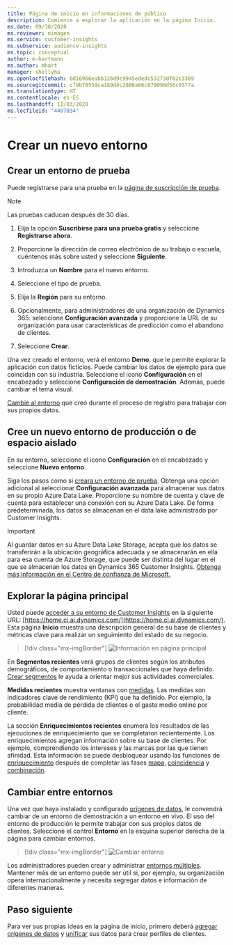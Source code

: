 ```yaml
---
title: Página de inicio en informaciones de público
description: Comience a explorar la aplicación en la página Inicio.
ms.date: 09/30/2020
ms.reviewer: nimagen
ms.service: customer-insights
ms.subservice: audience-insights
ms.topic: conceptual
author: m-hartmann
ms.author: mhart
manager: shellyha
ms.openlocfilehash: bd16966eabb126d9c9945ededc53273df02c3369
ms.sourcegitcommit: cf9b78559ca189d4c2086a66c879098d56c0377a
ms.translationtype: HT
ms.contentlocale: es-ES
ms.lasthandoff: 11/03/2020
ms.locfileid: "4407034"
---
```

# <a name="create-a-new-environment"></a>Crear un nuevo entorno

## <a name="create-a-trial-environment"></a>Crear un entorno de prueba

Puede registrarse para una prueba en la [página de suscripción de prueba](https://dynamics.microsoft.com/get-started/free-trial/?appname=customerinsights). 

> [!NOTE]
> Las pruebas caducan después de 30 días.

1. Elija la opción **Suscribirse para una prueba gratis** y seleccione **Registrarse ahora**.

1. Proporcione la dirección de correo electrónico de su trabajo o escuela, cuéntenos más sobre usted y seleccione **Siguiente**.

1. Introduzca un **Nombre** para el nuevo entorno. 

1. Seleccione el tipo de prueba.

1. Elija la **Región** para su entorno.

1. Opcionalmente, para administradores de una organización de Dynamics 365: seleccione **Configuración avanzada** y proporcione la URL de su organización para usar características de predicción como el abandono de clientes.

1. Seleccione **Crear**. 

Una vez creado el entorno, verá el entorno **Demo**, que le permite explorar la aplicación con datos ficticios. Puede cambiar los datos de ejemplo para que coincidan con su industria. Seleccione el icono **Configuración** en el encabezado y seleccione **Configuración de demostración**. Además, puede cambiar el tema visual. 

[Cambie al entorno](#change-between-environments) que creó durante el proceso de registro para trabajar con sus propios datos.

## <a name="create-a-new-production-or-sandbox-environment"></a>Cree un nuevo entorno de producción o de espacio aislado

En su entorno, seleccione el icono **Configuración** en el encabezado y seleccione **Nuevo entorno**.

Siga los pasos como si [creara un entorno de prueba](#create-a-trial-environment). Obtenga una opción adicional al seleccionar **Configuración avanzada** para almacenar sus datos en su propio Azure Data Lake. Proporcione su nombre de cuenta y clave de cuenta para establecer una conexión con su Azure Data Lake. De forma predeterminada, los datos se almacenan en el data lake administrado por Customer Insights.

> [!IMPORTANT]
> Al guardar datos en su Azure Data Lake Storage, acepta que los datos se transferirán a la ubicación geográfica adecuada y se almacenarán en ella para esa cuenta de Azure Storage, que puede ser distinta del lugar en el que se almacenan los datos en Dynamics 365 Customer Insights. [Obtenga más información en el Centro de confianza de Microsoft.](https://www.microsoft.com/trust-center)

## <a name="explore-the-home-page"></a>Explorar la página principal

Usted puede [acceder a su entorno de Customer Insights](https://home.ci.ai.dynamics.com/) en la siguiente URL: [https://home.ci.ai.dynamics.com/](https://home.ci.ai.dynamics.com/).
Esta página **Inicio** muestra una descripción general de su base de clientes y métricas clave para realizar un seguimiento del estado de su negocio.

> [!div class="mx-imgBorder"] 
> ![Información en página principal](media/home-page-insights.png "Información en página principal")

En **Segmentos recientes** verá grupos de clientes según los atributos demográficos, de comportamiento o transaccionales que haya definido. [Crear segmentos](segments.md) le ayuda a orientar mejor sus actividades comerciales.

**Medidas recientes** muestra ventanas con [medidas](measures.md). Las medidas son indicadores clave de rendimiento (KPI) que ha definido. Por ejemplo, la probabilidad media de pérdida de clientes o el gasto medio online por cliente.

La sección **Enriquecimientos recientes** enumera los resultados de las ejecuciones de enriquecimiento que se completaron recientemente. Los enriquecimientos agregan información sobre su base de clientes. Por ejemplo, comprendiendo los intereses y las marcas por las que tienen afinidad. Esta información se puede desbloquear usando las funciones de [enriquecimiento](enrichment-microsoft-graph.md) después de completar las fases [mapa](map-entities.md), [coincidencia](match-entities.md) y [combinación](merge-entities.md).

## <a name="change-between-environments"></a>Cambiar entre entornos

Una vez que haya instalado y configurado [orígenes de datos](data-sources.md), le convendrá cambiar de un entorno de demostración a un entorno en vivo. El uso del entorno de producción le permite trabajar con sus propios datos de clientes. Seleccione el control **Entorno** en la esquina superior derecha de la página para cambiar entornos.

> [!div class="mx-imgBorder"] 
> ![Cambiar entorno](media/home-page-environment-switcher.png "Cambiar entorno")

Los administradores pueden crear y administrar [entornos múltiples](manage-environments.md). Mantener más de un entorno puede ser útil si, por ejemplo, su organización opera internacionalmente y necesita segregar datos e información de diferentes maneras.

## <a name="next-step"></a>Paso siguiente

Para ver sus propias ideas en la página de inicio, primero deberá [agregar orígenes de datos](data-sources.md) y [unificar](data-unification.md) sus datos para crear perfiles de clientes.
